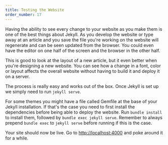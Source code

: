 ```yaml
---
title: Testing the Website
order_number: 17
---
```


Having the ability to see every change to your website as you make them is one of the best things about Jekyll. As you develop the website or type away at an article and you save the file you're working on the website will regenerate and can be seen updated from the browser. You could even have the editor on one half of the screen and the browser in the other half.

This is good to look at the layout of a new article, but it even better when you're designing a new website. You can see how a change in a font, color or layout affects the overall website without having to build it and deploy it on a server.

The process is really easy and works out of the box. Once Jekyll is set up we simply need to run `jekyll serve`.

For some themes you might have a file called Gemfile at the base of your Jekyll installation. If that's the case you need to first install the dependencies before being able to deploy the website. Run `bundle install` to install them, followed by `bundle exec jekyll serve`. Remember to always prepend `bundle exec` to `jekyll serve` before running if this is the case.


Your site should now be live. Go to [http://localhost:4000](http://localhost:4000) and poke around it for a while.
